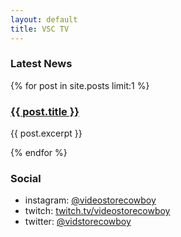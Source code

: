 ```yaml
---
layout: default
title: VSC TV
---
```


### Latest News

{% for post in site.posts limit:1 %}
    <h3><a href="{{ post.url }}">{{ post.title }}</a></h3>
    <p>{{ post.excerpt }}</p>
{% endfor %}

### Social

- instagram: [@videostorecowboy](https://instagram.com/videostorecowboy)
- twitch: [twitch.tv/videostorecowboy](https://twitch.tv/videostorecowboy)
- twitter: [@vidstorecowboy](https://twitter.com/vidstorecowboy)
